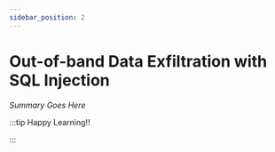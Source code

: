 ```yaml
---
sidebar_position: 2
---
```


# Out-of-band Data Exfiltration with SQL Injection

_Summary Goes Here_

:::tip Happy Learning!!

<QuestButton text="Go To Quest" />

:::


